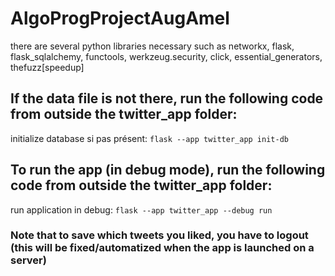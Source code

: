 # AlgoProgProjectAugAmel

there are several python libraries necessary such as networkx, flask, flask_sqlalchemy, functools, werkzeug.security, click, essential_generators, thefuzz[speedup]

## If the data file is not there, run the following code from outside the twitter_app folder:

initialize database si pas présent: ```flask --app twitter_app init-db```

## To run the app (in debug mode), run the following code from outside the twitter_app folder:

run application in debug: ```flask --app twitter_app --debug run```

### Note that to save which tweets you liked, you have to logout (this will be fixed/automatized when the app is launched on a server)
